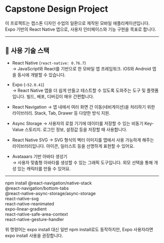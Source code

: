 # Capstone Design Project

이 프로젝트는 캡스톤 디자인 수업의 일환으로 제작된 모바일 애플리케이션입니다.  
Expo 기반의 React Native 앱으로, 사용자 인터페이스와 기능 구현을 목표로 합니다.

---

## 🚀 사용 기술 스택

- React Native (`react-native: 0.76.7`)  
  → JavaScript와 React를 기반으로 한 모바일 앱 프레임워크. iOS와 Android 앱을 동시에 개발할 수 있습니다.

- Expo (`~52.0.41`)  
  → React Native 앱을 더 쉽게 만들고 테스트할 수 있도록 도와주는 도구 및 플랫폼입니다. 빌드, 배포, 디버깅이 매우 간편합니다.

- React Navigation
  → 앱 내에서 여러 화면 간 이동(네비게이션)을 처리하기 위한 라이브러리. Stack, Tab, Drawer 등 다양한 방식 지원.

- Async Storage
  → 사용자의 로컬 기기에 데이터를 저장할 수 있는 비동기 Key-Value 스토리지. 로그인 정보, 설정값 등을 저장할 때 사용합니다.

- React Native SVG 
  → SVG 형식의 벡터 이미지를 앱에서 사용 가능하게 해주는 라이브러리입니다. 아이콘, 일러스트 등을 선명하게 표현할 수 있어요.

- Avataaars 기반 아바타 생성기  
  → 사용자 맞춤형 아바타를 생성할 수 있는 그래픽 도구입니다. 외모 선택을 통해 개성 있는 캐릭터를 만들 수 있어요.


---

npm install @react-navigation/native-stack \
            @react-navigation/bottom-tabs \
            @react-native-async-storage/async-storage \
            react-native-svg \
            react-native-reanimated \
            expo-linear-gradient \
            react-native-safe-area-context \
            react-native-gesture-handler
            
위 명령어는 expo install 대신 일반 npm install로도 동작하지만, Expo 사용자라면 expo install 사용을 권장합니다.

